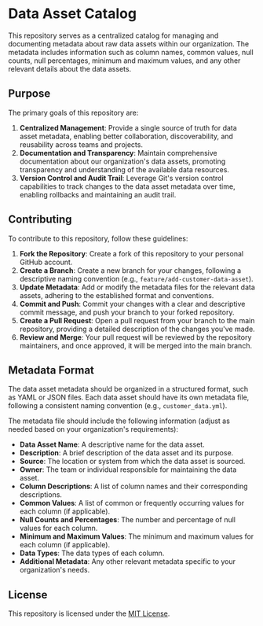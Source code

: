 # Data Asset Catalog

This repository serves as a centralized catalog for managing and documenting metadata about raw data assets within our organization. The metadata includes information such as column names, common values, null counts, null percentages, minimum and maximum values, and any other relevant details about the data assets.

## Purpose

The primary goals of this repository are:

1. **Centralized Management**: Provide a single source of truth for data asset metadata, enabling better collaboration, discoverability, and reusability across teams and projects.
2. **Documentation and Transparency**: Maintain comprehensive documentation about our organization's data assets, promoting transparency and understanding of the available data resources.
3. **Version Control and Audit Trail**: Leverage Git's version control capabilities to track changes to the data asset metadata over time, enabling rollbacks and maintaining an audit trail.

## Contributing

To contribute to this repository, follow these guidelines:

1. **Fork the Repository**: Create a fork of this repository to your personal GitHub account.
2. **Create a Branch**: Create a new branch for your changes, following a descriptive naming convention (e.g., `feature/add-customer-data-asset`).
3. **Update Metadata**: Add or modify the metadata files for the relevant data assets, adhering to the established format and conventions.
4. **Commit and Push**: Commit your changes with a clear and descriptive commit message, and push your branch to your forked repository.
5. **Create a Pull Request**: Open a pull request from your branch to the main repository, providing a detailed description of the changes you've made.
6. **Review and Merge**: Your pull request will be reviewed by the repository maintainers, and once approved, it will be merged into the main branch.

## Metadata Format

The data asset metadata should be organized in a structured format, such as YAML or JSON files. Each data asset should have its own metadata file, following a consistent naming convention (e.g., `customer_data.yml`).

The metadata file should include the following information (adjust as needed based on your organization's requirements):

- **Data Asset Name**: A descriptive name for the data asset.
- **Description**: A brief description of the data asset and its purpose.
- **Source**: The location or system from which the data asset is sourced.
- **Owner**: The team or individual responsible for maintaining the data asset.
- **Column Descriptions**: A list of column names and their corresponding descriptions.
- **Common Values**: A list of common or frequently occurring values for each column (if applicable).
- **Null Counts and Percentages**: The number and percentage of null values for each column.
- **Minimum and Maximum Values**: The minimum and maximum values for each column (if applicable).
- **Data Types**: The data types of each column.
- **Additional Metadata**: Any other relevant metadata specific to your organization's needs.

## License

This repository is licensed under the [MIT License](LICENSE).

